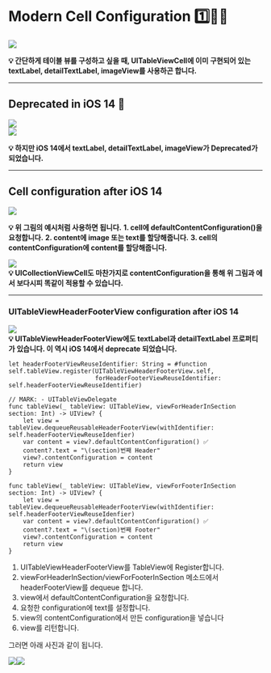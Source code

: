 # Modern Cell Configuration 1️⃣👨‍🔬

<img src = "https://github.com/devKobe24/images/blob/main/%E1%84%8F%E1%85%A5%E1%86%AB%E1%84%91%E1%85%B5%E1%84%80%E1%85%B3%E1%84%85%E1%85%A6%E1%84%8B%E1%85%B5%E1%84%89%E1%85%A7%E1%86%AB%E1%84%89%E1%85%A6%E1%86%AF1.png?raw=true">

**💡 간단하게 테이블 뷰를 구성하고 싶을 때, UITableViewCell에 이미 구현되어 있는 textLabel, detailTextLabel, imageView를 사용하곤 합니다.**

---

## Deprecated in iOS 14 🍎

<img src = "https://github.com/devKobe24/images/blob/main/%E1%84%83%E1%85%B5%E1%84%91%E1%85%B3%E1%84%85%E1%85%B5%E1%84%8F%E1%85%A6%E1%84%8B%E1%85%B5%E1%84%90%E1%85%B5%E1%84%83%E1%85%B31.png?raw=true"></br>
<img src = "https://github.com/devKobe24/images/blob/main/%E1%84%83%E1%85%B5%E1%84%91%E1%85%B3%E1%84%85%E1%85%B5%E1%84%8F%E1%85%A6%E1%84%8B%E1%85%B5%E1%84%90%E1%85%B5%E1%84%83%E1%85%B32.png?raw=true"></br>

**💡 하지만 iOS 14에서 textLabel, detailTextLabel, imageView가 Deprecated가 되었습니다.**

---

## Cell configuration after iOS 14

<img src = "https://github.com/devKobe24/images/blob/main/%E1%84%8F%E1%85%A5%E1%86%AB%E1%84%91%E1%85%B5%E1%84%80%E1%85%B3%E1%84%85%E1%85%A6%E1%84%8B%E1%85%B5%E1%84%89%E1%85%A7%E1%86%AB%E1%84%89%E1%85%A6%E1%86%AF2.png?raw=true"></br>

**💡 위 그림의 예시처럼 사용하면 됩니다.**
**1. cell에 defaultContentConfiguration()을 요청합니다.**
**2. content에 image 또는 text를 할당해줍니다.**
**3. cell의 contentConfiguration에 content를 할당해줍니다.**

<img src = "https://github.com/devKobe24/images/blob/main/%E1%84%8F%E1%85%A5%E1%86%AB%E1%84%91%E1%85%B5%E1%84%80%E1%85%B3%E1%84%85%E1%85%A6%E1%84%8B%E1%85%B5%E1%84%89%E1%85%A7%E1%86%AB%E1%84%89%E1%85%A6%E1%86%AF3.png?raw=true"></br>
**💡 UICollectionViewCell도 마찬가지로 contentConfiguration을 통해 위 그림과 에서 보다시피 똑같이 적용할 수 있습니다.**

---

### UITableViewHeaderFooterView configuration after iOS 14
<img src = "https://github.com/devKobe24/images/blob/main/%E1%84%83%E1%85%B5%E1%84%91%E1%85%B3%E1%84%85%E1%85%B5%E1%84%8F%E1%85%A6%E1%84%8B%E1%85%B5%E1%84%90%E1%85%B5%E1%84%83%E1%85%B33.png?raw=true"></br>
**💡 UITableViewHeaderFooterView에도 textLabel과 detailTextLabel 프로퍼티가 있습니다. 이 역시 iOS 14에서 deprecate 되었습니다.**

```swift!
let headerFooterViewReuseIdentifier: String = #function
self.tableView.register(UITableViewHeaderFooterView.self,
                        forHeaderFooterViewReuseIdentifier: self.headerFooterViewReuseIdentifier)
                        
// MARK: - UITableViewDelegate
func tableView(_ tableView: UITableView, viewForHeaderInSection section: Int) -> UIView? {
    let view = tableView.dequeueReusableHeaderFooterView(withIdentifier: self.headerFooterViewReuseIdenfier)
    var content = view?.defaultContentConfiguration() ✅
    content?.text = "\(section)번째 Header"
    view?.contentConfiguration = content
    return view
}

func tableView(_ tableView: UITableView, viewForFooterInSection section: Int) -> UIView? {
    let view = tableView.dequeueReusableHeaderFooterView(withIdentifier: self.headerFooterViewReuseIdenfier)
    var content = view?.defaultContentConfiguration() ✅
    content?.text = "\(section)번째 Footer"
    view?.contentConfiguration = content
    return view
}
```

1. UITableViewHeaderFooterView를 TableView에 Register합니다.
2. viewForHeaderInSection/viewForFooterInSection 메소드에서 headerFooterView를 dequeue 합니다.
3. view에서 defaultContentConfiguration을 요청합니다.
4. 요청한 configuration에 text를 설정합니다.
5. view의 contentConfiguration에서 만든 configuration을 넣습니다
6. view를 리턴합니다.

그러면 아래 사진과 같이 됩니다.

<img src = "https://github.com/devKobe24/images/blob/main/%E1%84%92%E1%85%A6%E1%84%83%E1%85%A5%E1%84%91%E1%85%AE%E1%86%BA%E1%84%90%E1%85%A5%E1%84%87%E1%85%B2%E1%84%8F%E1%85%A5%E1%86%AB%E1%84%91%E1%85%B5%E1%84%80%E1%85%B3%E1%84%85%E1%85%A6%E1%84%8B%E1%85%B5%E1%84%89%E1%85%A7%E1%86%AB1.png?raw=true"><img src = "https://github.com/devKobe24/images/blob/main/%E1%84%92%E1%85%A6%E1%84%83%E1%85%A5%E1%84%91%E1%85%AE%E1%86%BA%E1%84%90%E1%85%A5%E1%84%87%E1%85%B2%E1%84%8F%E1%85%A5%E1%86%AB%E1%84%91%E1%85%B5%E1%84%80%E1%85%B3%E1%84%85%E1%85%A6%E1%84%8B%E1%85%B5%E1%84%89%E1%85%A7%E1%86%AB2.png?raw=true">
